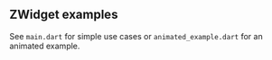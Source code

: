 ## ZWidget examples

See `main.dart` for simple use cases or `animated_example.dart` for an animated example.